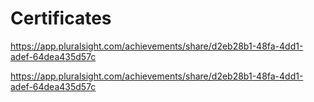 # Certificates

https://app.pluralsight.com/achievements/share/d2eb28b1-48fa-4dd1-adef-64dea435d57c

https://app.pluralsight.com/achievements/share/d2eb28b1-48fa-4dd1-adef-64dea435d57c
